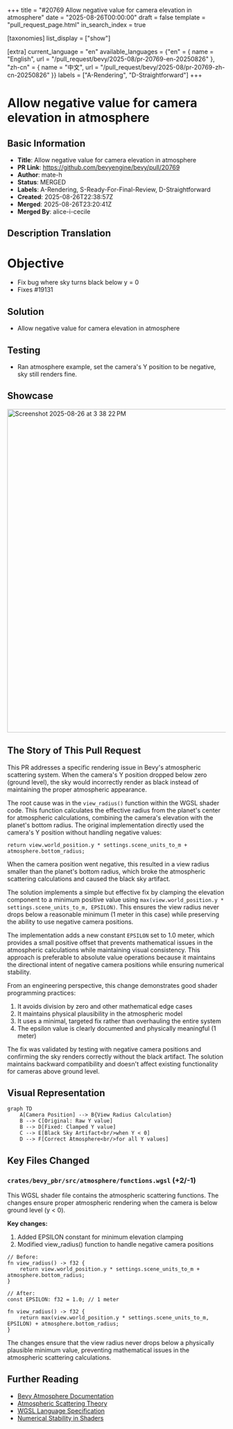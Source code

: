 +++
title = "#20769 Allow negative value for camera elevation in atmosphere"
date = "2025-08-26T00:00:00"
draft = false
template = "pull_request_page.html"
in_search_index = true

[taxonomies]
list_display = ["show"]

[extra]
current_language = "en"
available_languages = {"en" = { name = "English", url = "/pull_request/bevy/2025-08/pr-20769-en-20250826" }, "zh-cn" = { name = "中文", url = "/pull_request/bevy/2025-08/pr-20769-zh-cn-20250826" }}
labels = ["A-Rendering", "D-Straightforward"]
+++

# Allow negative value for camera elevation in atmosphere

## Basic Information
- **Title**: Allow negative value for camera elevation in atmosphere
- **PR Link**: https://github.com/bevyengine/bevy/pull/20769
- **Author**: mate-h
- **Status**: MERGED
- **Labels**: A-Rendering, S-Ready-For-Final-Review, D-Straightforward
- **Created**: 2025-08-26T22:38:57Z
- **Merged**: 2025-08-26T23:20:41Z
- **Merged By**: alice-i-cecile

## Description Translation
# Objective

- Fix bug where sky turns black below y = 0
- Fixes #19131 

## Solution

- Allow negative value for camera elevation in atmosphere

## Testing

- Ran atmosphere example, set the camera's Y position to be negative, sky still renders fine.

## Showcase

<img width="1282" height="746" alt="Screenshot 2025-08-26 at 3 38 22 PM" src="https://github.com/user-attachments/assets/9b5a4307-9c97-42f2-8e81-8a71f8c063f2" />

## The Story of This Pull Request

This PR addresses a specific rendering issue in Bevy's atmospheric scattering system. When the camera's Y position dropped below zero (ground level), the sky would incorrectly render as black instead of maintaining the proper atmospheric appearance.

The root cause was in the `view_radius()` function within the WGSL shader code. This function calculates the effective radius from the planet's center for atmospheric calculations, combining the camera's elevation with the planet's bottom radius. The original implementation directly used the camera's Y position without handling negative values:

```wgsl
return view.world_position.y * settings.scene_units_to_m + atmosphere.bottom_radius;
```

When the camera position went negative, this resulted in a view radius smaller than the planet's bottom radius, which broke the atmospheric scattering calculations and caused the black sky artifact.

The solution implements a simple but effective fix by clamping the elevation component to a minimum positive value using `max(view.world_position.y * settings.scene_units_to_m, EPSILON)`. This ensures the view radius never drops below a reasonable minimum (1 meter in this case) while preserving the ability to use negative camera positions.

The implementation adds a new constant `EPSILON` set to 1.0 meter, which provides a small positive offset that prevents mathematical issues in the atmospheric calculations while maintaining visual consistency. This approach is preferable to absolute value operations because it maintains the directional intent of negative camera positions while ensuring numerical stability.

From an engineering perspective, this change demonstrates good shader programming practices:
1. It avoids division by zero and other mathematical edge cases
2. It maintains physical plausibility in the atmospheric model
3. It uses a minimal, targeted fix rather than overhauling the entire system
4. The epsilon value is clearly documented and physically meaningful (1 meter)

The fix was validated by testing with negative camera positions and confirming the sky renders correctly without the black artifact. The solution maintains backward compatibility and doesn't affect existing functionality for cameras above ground level.

## Visual Representation

```mermaid
graph TD
    A[Camera Position] --> B{View Radius Calculation}
    B --> C[Original: Raw Y value]
    B --> D[Fixed: Clamped Y value]
    C --> E[Black Sky Artifact<br/>when Y < 0]
    D --> F[Correct Atmosphere<br/>for all Y values]
```

## Key Files Changed

### `crates/bevy_pbr/src/atmosphere/functions.wgsl` (+2/-1)

This WGSL shader file contains the atmospheric scattering functions. The changes ensure proper atmospheric rendering when the camera is below ground level (y < 0).

**Key changes:**
1. Added EPSILON constant for minimum elevation clamping
2. Modified view_radius() function to handle negative camera positions

```wgsl
// Before:
fn view_radius() -> f32 {
    return view.world_position.y * settings.scene_units_to_m + atmosphere.bottom_radius;
}

// After:
const EPSILON: f32 = 1.0; // 1 meter

fn view_radius() -> f32 {
    return max(view.world_position.y * settings.scene_units_to_m, EPSILON) + atmosphere.bottom_radius;
}
```

The changes ensure that the view radius never drops below a physically plausible minimum value, preventing mathematical issues in the atmospheric scattering calculations.

## Further Reading

- [Bevy Atmosphere Documentation](https://docs.rs/bevy/latest/bevy/pbr/atmosphere/struct.AtmosphereSettings.html)
- [Atmospheric Scattering Theory](https://developer.nvidia.com/gpugems/gpugems2/part-ii-shading-lighting-and-shadows/chapter-16-accurate-atmospheric-scattering)
- [WGSL Language Specification](https://gpuweb.github.io/gpuweb/wgsl/)
- [Numerical Stability in Shaders](https://developer.nvidia.com/content/understanding-numerical-precision-and-its-effects-shader-development)